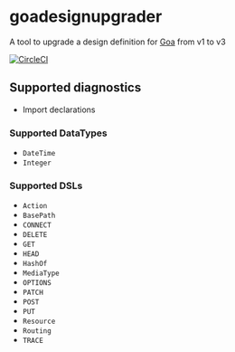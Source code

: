# goadesignupgrader

A tool to upgrade a design definition for [Goa](https://github.com/goadesign/goa) from v1 to v3

[![CircleCI](https://circleci.com/gh/tchssk/goadesignupgrader.svg?style=shield&circle-token=736c8b4099ed93ee5f3ad19330c0751df6b86ad4)](https://circleci.com/gh/tchssk/goadesignupgrader)

## Supported diagnostics

* Import declarations

### Supported DataTypes

* `DateTime`
* `Integer`

### Supported DSLs

* `Action`
* `BasePath`
* `CONNECT`
* `DELETE`
* `GET`
* `HEAD`
* `HashOf`
* `MediaType`
* `OPTIONS`
* `PATCH`
* `POST`
* `PUT`
* `Resource`
* `Routing`
* `TRACE`
